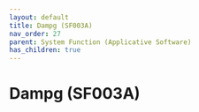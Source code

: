 ```yaml
---
layout: default
title: Dampg (SF003A)
nav_order: 27
parent: System Function (Applicative Software)
has_children: true
---
```

# Dampg (SF003A)
